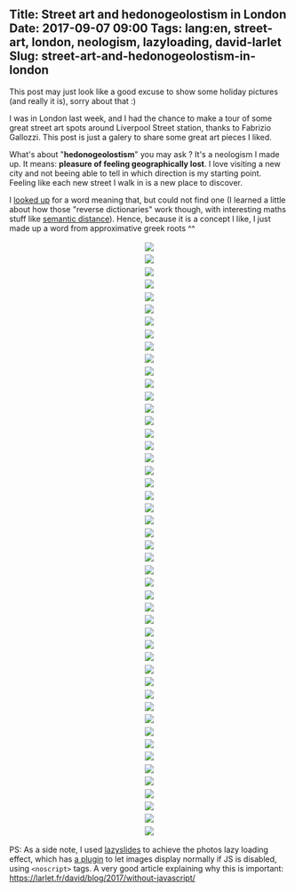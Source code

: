 Title: Street art and hedonogeolostism in London
Date: 2017-09-07 09:00
Tags: lang:en, street-art, london, neologism, lazyloading, david-larlet
Slug: street-art-and-hedonogeolostism-in-london
---

This post may just look like a good excuse to show some holiday pictures (and really it is), sorry about that :)

I was in London last week, and I had the chance to make a tour of some great street art spots around Liverpool Street station, thanks to Fabrizio Gallozzi.
This post is just a galery to share some great art pieces I liked.

What's about "**hedonogeolostism**" you may ask ? It's a neologism I made up.
It means: **pleasure of feeling geographically lost**.
I love visiting a new city and not beeing able to tell in which direction is my starting point.
Feeling like each new street I walk in is a new place to discover.

I [looked up](https://www.onelook.com/thesaurus/?s=pleasure%20of%20feeling%20geographically%20lost) for a word meaning that, but could not find one
(I learned a little about how those "reverse dictionaries" work though, with interesting maths stuff like [semantic distance](https://en.wikipedia.org/wiki/Semantic_similarity)).
Hence, because it is a concept I like, I just made up a word from approximative greek roots ^^

<div class="lazyload" data-noscript=""><noscript><img src="images/2017/09/p1050890.JPG"></noscript></div>

<div class="lazyload" data-noscript=""><noscript><img src="images/2017/09/p1050889.JPG"></noscript></div>

<div class="lazyload" data-noscript=""><noscript><img src="images/2017/09/p1050891.JPG"></noscript></div>

<div class="lazyload" data-noscript=""><noscript><img src="images/2017/09/p1050896.JPG"></noscript></div>

<div class="lazyload" data-noscript=""><noscript><img src="images/2017/09/p1050901.JPG"></noscript></div>

<div class="lazyload" data-noscript=""><noscript><img src="images/2017/09/p1050903.JPG"></noscript></div>

<div class="lazyload" data-noscript=""><noscript><img src="images/2017/09/p1050904.JPG"></noscript></div>

<div class="lazyload" data-noscript=""><noscript><img src="images/2017/09/p1050906.JPG"></noscript></div>

<div class="lazyload" data-noscript=""><noscript><img src="images/2017/09/p1050908.JPG"></noscript></div>

<div class="lazyload" data-noscript=""><noscript><img src="images/2017/09/p1050912.JPG"></noscript></div>

<div class="lazyload" data-noscript=""><noscript><img src="images/2017/09/p1050915.JPG"></noscript></div>

<div class="lazyload" data-noscript=""><noscript><img src="images/2017/09/p1050917.JPG"></noscript></div>

<div class="lazyload" data-noscript=""><noscript><img src="images/2017/09/p1050921.JPG"></noscript></div>

<div class="lazyload" data-noscript=""><noscript><img src="images/2017/09/p1050922.JPG"></noscript></div>

<div class="lazyload" data-noscript=""><noscript><img src="images/2017/09/p1050923.JPG"></noscript></div>

<div class="lazyload" data-noscript=""><noscript><img src="images/2017/09/p1050926.JPG"></noscript></div>

<div class="lazyload" data-noscript=""><noscript><img src="images/2017/09/p1050927.JPG"></noscript></div>

<div class="lazyload" data-noscript=""><noscript><img src="images/2017/09/p1050928.JPG"></noscript></div>

<div class="lazyload" data-noscript=""><noscript><img src="images/2017/09/p1050929.JPG"></noscript></div>

<div class="lazyload" data-noscript=""><noscript><img src="images/2017/09/p1050930.JPG"></noscript></div>

<div class="lazyload" data-noscript=""><noscript><img src="images/2017/09/p1050937.JPG"></noscript></div>

<div class="lazyload" data-noscript=""><noscript><img src="images/2017/09/p1050942.JPG"></noscript></div>

<div class="lazyload" data-noscript=""><noscript><img src="images/2017/09/p1050953.JPG"></noscript></div>

<div class="lazyload" data-noscript=""><noscript><img src="images/2017/09/p1050963.JPG"></noscript></div>

<div class="lazyload" data-noscript=""><noscript><img src="images/2017/09/p1050965.JPG"></noscript></div>

<div class="lazyload" data-noscript=""><noscript><img src="images/2017/09/p1050966.JPG"></noscript></div>

<div class="lazyload" data-noscript=""><noscript><img src="images/2017/09/p1050967.JPG"></noscript></div>

<div class="lazyload" data-noscript=""><noscript><img src="images/2017/09/p1050968.JPG"></noscript></div>

<div class="lazyload" data-noscript=""><noscript><img src="images/2017/09/p1050970.JPG"></noscript></div>

<div class="lazyload" data-noscript=""><noscript><img src="images/2017/09/p1050971.JPG"></noscript></div>

<div class="lazyload" data-noscript=""><noscript><img src="images/2017/09/p1050972.JPG"></noscript></div>

<div class="lazyload" data-noscript=""><noscript><img src="images/2017/09/p1050974.JPG"></noscript></div>

<div class="lazyload" data-noscript=""><noscript><img src="images/2017/09/p1050976.JPG"></noscript></div>

<div class="lazyload" data-noscript=""><noscript><img src="images/2017/09/p1050977.JPG"></noscript></div>

<div class="lazyload" data-noscript=""><noscript><img src="images/2017/09/p1050978.JPG"></noscript></div>

<div class="lazyload" data-noscript=""><noscript><img src="images/2017/09/p1050979.JPG"></noscript></div>

<div class="lazyload" data-noscript=""><noscript><img src="images/2017/09/p1050980.JPG"></noscript></div>

<div class="lazyload" data-noscript=""><noscript><img src="images/2017/09/p1050981.JPG"></noscript></div>

<div class="lazyload" data-noscript=""><noscript><img src="images/2017/09/p1050982.JPG"></noscript></div>

<div class="lazyload" data-noscript=""><noscript><img src="images/2017/09/p1050983.JPG"></noscript></div>

<div class="lazyload" data-noscript=""><noscript><img src="images/2017/09/p1050984.JPG"></noscript></div>

<div class="lazyload" data-noscript=""><noscript><img src="images/2017/09/p1050988.JPG"></noscript></div>

<div class="lazyload" data-noscript=""><noscript><img src="images/2017/09/p1050990.JPG"></noscript></div>

<div class="lazyload" data-noscript=""><noscript><img src="images/2017/09/p1050991.JPG"></noscript></div>

<div class="lazyload" data-noscript=""><noscript><img src="images/2017/09/p1050994.JPG"></noscript></div>

<div class="lazyload" data-noscript=""><noscript><img src="images/2017/09/p1050996.JPG"></noscript></div>

<div class="lazyload" data-noscript=""><noscript><img src="images/2017/09/p1050997.JPG"></noscript></div>

<div class="lazyload" data-noscript=""><noscript><img src="images/2017/09/p1050998.JPG"></noscript></div>


PS: As a side note, I used [lazyslides](//afarkas.github.io/lazysizes) to achieve the photos lazy loading effect,
which has [a plugin](https://github.com/aFarkas/lazysizes/tree/master/plugins/noscript) to let images display normally if JS is disabled, using `<noscript>` tags.
A very good article explaining why this is important: https://larlet.fr/david/blog/2017/without-javascript/



<style>
img {
    max-height: 80vh;
}
.lazyload, .lazyloaded {
    padding: .2rem;
    display: flex;
    justify-content: center;
    align-items: center;
}
.lazyloading {
    opacity: 0;
}
.lazyloaded {
    opacity: 1;
    transition: opacity 300ms;
}
</style>
<script src="images/lazysizes-4.0.0-rc3.min.js" async=""></script>
<script src="images/lazysizes-4.0.0-rc3.noscript.min.js" async=""></script>
